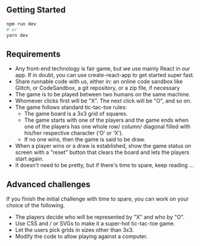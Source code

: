 ## Getting Started
```bash
npm run dev
# or
yarn dev
```

## Requirements
* Any front-end technology is fair game, but we use mainly React in our app. If in doubt, you can use create-react-app to get started super fast.
* Share runnable code with us, either in: an online code sandbox like Glitch, or CodeSandbox, a git repository, or a zip file, if necessary
* The game is to be played between two humans on the same machine.
* Whomever clicks first will be "X". The next click will be "O", and so on.
* The game follows standard tic-tac-toe rules:
  * The game board is a 3x3 grid of squares.
  * The game starts with one of the players and the game ends when one of the players has one whole row/ column/ diagonal filled with his/her respective character (‘O’ or ‘X’).
  * If no one wins, then the game is said to be draw.
* When a player wins or a draw is established, show the game status on screen with a "reset" button that clears the board and lets the players start again.
* It doesn't need to be pretty, but if there's time to spare, keep reading ...

## Advanced challenges
If you finish the initial challenge with time to spare, you can work on your choice of the following.

* The players decide who will be represented by "X" and who by "O".
* Use CSS and / or SVGs to make it a super-hot tic-tac-toe game.
* Let the users pick grids in sizes other than 3x3.
* Modify the code to allow playing against a computer.
